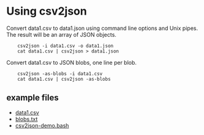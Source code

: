 
# Using csv2json

Convert data1.csv to data1.json using command line options and Unix pipes. The result will be an array of JSON objects.

```shell
    csv2json -i data1.csv -o data1.json
    cat data1.csv | csv2json > data1.json
```

Convert data1.csv to JSON blobs, one line per blob.

```shell
    csv2json -as-blobs -i data1.csv
    cat data1.csv | csv2json -as-blobs
```

## example files

- [data1.csv](data1.csv)
- [blobs.txt](blobs.txt)
- [csv2json-demo.bash](csv2json-demo.bash)


